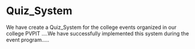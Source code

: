 # Quiz_System
We have create a Quiz_System for the college events organized in our college PVPIT ....We have successfully implemented this system during the event program..... 

